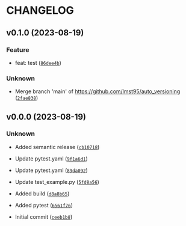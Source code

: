 # CHANGELOG



## v0.1.0 (2023-08-19)

### Feature

* feat: test ([`86dee4b`](https://github.com/lmst95/auto_versioning/commit/86dee4bb8ce8b3152b6aa71f9a4af959e01bd3dd))

### Unknown

* Merge branch &#39;main&#39; of https://github.com/lmst95/auto_versioning ([`2fae838`](https://github.com/lmst95/auto_versioning/commit/2fae838d4c832ee67b553853b0a517c77983be97))


## v0.0.0 (2023-08-19)

### Unknown

* Added semantic release ([`cb10718`](https://github.com/lmst95/auto_versioning/commit/cb10718acd79fffecdbffb8e3cdc22c1ab61ee11))

* Update pytest.yaml ([`9f1a6d1`](https://github.com/lmst95/auto_versioning/commit/9f1a6d16c08360ce8b23ee267b6f08757cb8ce54))

* Update pytest.yaml ([`89da092`](https://github.com/lmst95/auto_versioning/commit/89da09234a18cab4805f66fbacc12a858a8ab05c))

* Update test_example.py ([`5fd8a56`](https://github.com/lmst95/auto_versioning/commit/5fd8a56e644de9a4893edca444c99cffb6e13da0))

* Added build ([`d8a8b65`](https://github.com/lmst95/auto_versioning/commit/d8a8b653bfaf521a5075562691ef9d4fead5603c))

* Added pytest ([`6561f76`](https://github.com/lmst95/auto_versioning/commit/6561f76fb02dfa12c1a14c4c4f0f117f8709e5d8))

* Initial commit ([`ceeb1b8`](https://github.com/lmst95/auto_versioning/commit/ceeb1b8b221c9a332fa7eb5c57dc38a2c66da26f))
